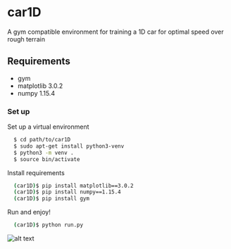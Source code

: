 # car1D
A gym compatible environment for training a 1D car for optimal speed over rough terrain

## Requirements
  - gym
  - matplotlib 3.0.2
  - numpy 1.15.4

### Set up

Set up a virtual environment

```sh
  $ cd path/to/car1D
  $ sudo apt-get install python3-venv
  $ python3 -m venv .
  $ source bin/activate
```  


Install requirements

```sh
  (car1D)$ pip install matplotlib==3.0.2
  (car1D)$ pip install numpy==1.15.4
  (car1D)$ pip install gym
``` 

Run and enjoy!

```sh
  (car1D)$ python run.py
``` 
![alt text](https://github.com/izzys/car1D/blob/main/example.png)
